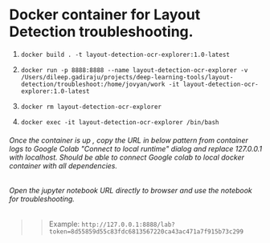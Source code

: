 # Docker container for Layout Detection troubleshooting.

1. `docker build . -t layout-detection-ocr-explorer:1.0-latest`

2. `docker run -p 8888:8888 --name layout-detection-ocr-explorer -v /Users/dileep.gadiraju/projects/deep-learning-tools/layout-detection/troubleshoot:/home/jovyan/work -it layout-detection-ocr-explorer:1.0-latest`

3. `docker rm layout-detection-ocr-explorer`

4. `docker exec -it layout-detection-ocr-explorer /bin/bash`

###### Once the container is up , copy the URL in below pattern from container logs to Google Colab "Connect to local runtime" dialog and replace 127.0.0.1 with localhost. Should be able to connect Google colab to local docker container with all dependencies.

###### Open the jupyter notebook URL directly to browser and use the notebook for troubleshooting.
>> Example: `http://127.0.0.1:8888/lab?token=8d55859d55c83fdc6813567220ca43ac471a7f915b73c299`